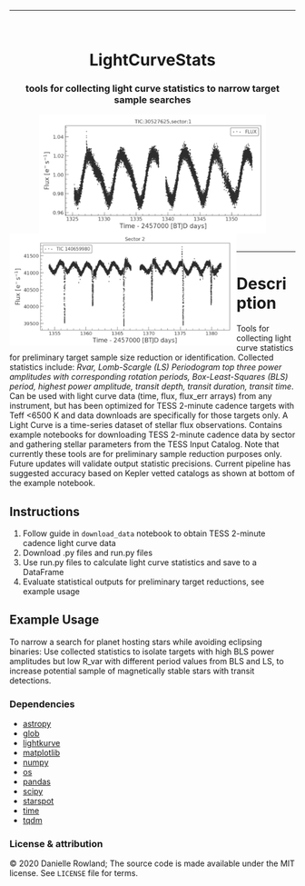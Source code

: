 
<hr>
     <br />
            <div align="center">
                <h1>LightCurveStats</h1>
                     <div><div align="center" width=100px>
                           <h3>tools for collecting light curve statistics to narrow target sample searches</h3>
                             <img align="center" src="Images/lc-ex2.png" width="400" /> 
                             <img align='left' src="Images/lc-ex1.png" width="400" /> 
<!-- 
<img align='left' src="Images/ls.png" width="400" /> 
<img align='right' src="Images/lc-ex3.png" width="400" /> 
 -->
                     </div></div>
			</div>
    <br />
<hr>


# Description

Tools for collecting light curve statistics for preliminary target sample size reduction or identification. Collected statistics include: _Rvar, Lomb-Scargle (LS) Periodogram top three power amplitudes with corresponding rotation periods, Box-Least-Squares (BLS) period, highest power amplitude, transit depth, transit duration, transit time_. <br/>
Can be used with light curve data (time, flux, flux_err arrays) from any instrument, but has been optimized for TESS 2-minute cadence targets with Teff <6500 K and data downloads are specifically for those targets only. A Light Curve is a time-series dataset of stellar flux observations. Contains example notebooks for downloading TESS 2-minute cadence data by sector and gathering stellar parameters from the TESS Input Catalog. Note that currently these tools are for preliminary sample reduction purposes only. Future updates will validate output statistic precisions. Current pipeline has suggested accuracy based on Kepler vetted catalogs as shown at bottom of the example notebook.

## Instructions
1. Follow guide in `download_data` notebook to obtain TESS 2-minute cadence light curve data
2. Download .py files and run.py files 
3. Use run.py files to calculate light curve statistics and save to a DataFrame
4. Evaluate statistical outputs for preliminary target reductions, see example usage 


## Example Usage
To narrow a search for planet hosting stars while avoiding eclipsing binaries: 
Use collected statistics to isolate targets with high BLS power amplitudes but low R_var with different period values from BLS and LS, to increase potential sample of magnetically stable stars with transit detections. 

### Dependencies
- [astropy](https://www.astropy.org)
- [glob](https://docs.python.org/3/library/glob.html?#module-glob)
- [lightkurve](https://docs.lightkurve.org/#)
- [matplotlib](https://matplotlib.org)
- [numpy](https://numpy.org)
- [os](https://docs.python.org/3/library/os.html?#module-os)
- [pandas](https://pandas.pydata.org)
- [scipy](https://www.scipy.org/install.html)
- [starspot](https://github.com/RuthAngus/starspot)
- [time](https://docs.python.org/3/library/time.html)
- [tqdm](https://pypi.org/project/tqdm/2.2.3/)


### License & attribution

&copy; 2020 Danielle Rowland;
The source code is made available under the MIT license. See `LICENSE` file for terms.
